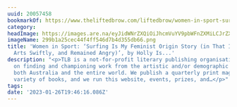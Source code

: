 ```yaml
---
uuid: 20057458
bookmarkOf: https://www.theliftedbrow.com/liftedbrow/women-in-sport-surfing-is-my-feminist-origin
category: 
headImage: https://images.are.na/eyJidWNrZXQiOiJhcmVuYV9pbWFnZXMiLCJrZXkiOiIyMDA1NzQ1OC9vcmlnaW5hbF8yOTliMWEyNWNlYzQ0ZjRmZjU0NmQ3YjRkMzU1ZGI2Ni5wbmciLCJlZGl0cyI6eyJyZXNpemUiOnsid2lkdGgiOjEyMDAsImhlaWdodCI6MTIwMCwiZml0IjoiaW5zaWRlIiwid2l0aG91dEVubGFyZ2VtZW50Ijp0cnVlfSwid2VicCI6eyJxdWFsaXR5Ijo5MH0sImpwZWciOnsicXVhbGl0eSI6OTB9LCJyb3RhdGUiOm51bGx9fQ==?bc=0
imageName: 299b1a25cec44f4ff546d7b4d355db66.png
title: 'Women in Sport: ‘Surfing Is My Feminist Origin Story (in That I Left for the
  Arts Swiftly, and Remained Angry)’, by Holly Is...'
description: "<p>TLB is a not-for-profit literary publishing organisation that focuses
  on finding and championing work from the artistic and/or demographic margins, from
  both Australia and the entire world. We publish a quarterly print magazine and a
  variety of books, and we run this website, events, prizes, and…</p>"
tags: 
date: '2023-01-26T19:46:16.086Z'
---
```

